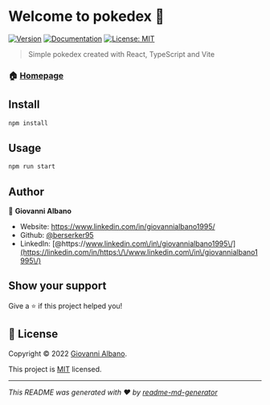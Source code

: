 # Welcome to pokedex 👋
[![Version](https://img.shields.io/npm/v/pokedex.svg)](https://www.npmjs.com/package/pokedex)
[![Documentation](https://img.shields.io/badge/documentation-yes-brightgreen.svg)](https://github.com/berserker95/pokedex#readme)
[![License: MIT](https://img.shields.io/badge/License-MIT-yellow.svg)](https://github.com/berserker95/pokedex/blob/master/LICENSE.md)

> Simple pokedex created with React, TypeScript and Vite

### 🏠 [Homepage](https://github.com/berserker95/pokedex#readme)

## Install

```sh
npm install
```

## Usage

```sh
npm run start
```

## Author

👤 **Giovanni Albano**

* Website: https://www.linkedin.com/in/giovannialbano1995/
* Github: [@berserker95](https://github.com/berserker95)
* LinkedIn: [@https:\/\/www.linkedin.com\/in\/giovannialbano1995\/](https://linkedin.com/in/https:\/\/www.linkedin.com\/in\/giovannialbano1995\/)

## Show your support

Give a ⭐️ if this project helped you!


## 📝 License

Copyright © 2022 [Giovanni Albano](https://github.com/berserker95).

This project is [MIT](https://github.com/berserker95/pokedex/blob/master/LICENSE.md) licensed.

***
_This README was generated with ❤️ by [readme-md-generator](https://github.com/kefranabg/readme-md-generator)_